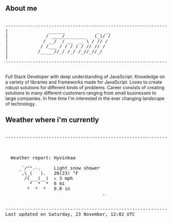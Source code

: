 ## About me

<pre>

--------------------------------------------------------------------------------------
|			    ______            _  __
|			   / ____/____ ___   (_)/ /
|			  / __/  / __ `__ \ / // / 
|			 / /___ / / / / / // // /  
|			/_____//_/ /_/ /_//_//_/   
|                           
--------------------------------------------------------------------------------------

</pre>

Full Stack Developer with deep understanding of JavaScript. Knowledge on a variety of libraries and frameworks made for JavaScript. Loves to create robust solutions for different kinds of problems. Career consists of creating solutions to many different customers ranging from small businesses to large companies. In free time I'm interested in the ever changing landscape of technology. 



## Weather where i'm currently  

<pre>

--------------------------------------------------------------------------------------


 
  Weather report: Hyvinkaa  
    
     _`/"".-.     Light snow shower  
      ,\_(   ).   26(23) °F  
       /(___(__)  ↖ 3 mph  
         *  *  *  6 mi  
        *  *  *   0.0 in  
                                    .


--------------------------------------------------------------------------------------
Last updated on Saturday, 23 November, 12:02 UTC
</pre>
